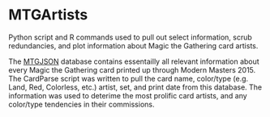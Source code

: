 # MTGArtists
Python script and R commands used to pull out select information, scrub redundancies, and plot information about Magic the Gathering card artists.

The <a href="http://mtgjson.com">MTGJSON</a> database contains essentailly all relevant information about every Magic the Gathering card printed up through Modern Masters 2015.  The CardParse script was written to pull the card name, color/type (e.g. Land, Red, Colorless, etc.) artist, set, and print date from this database.  The information was used to deterime the most prolific card artists, and any color/type tendencies in their commissions.
